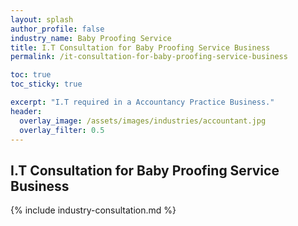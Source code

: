 ```yaml
---
layout: splash 
author_profile: false 
industry_name: Baby Proofing Service
title: I.T Consultation for Baby Proofing Service Business
permalink: /it-consultation-for-baby-proofing-service-business

toc: true
toc_sticky: true

excerpt: "I.T required in a Accountancy Practice Business."
header:
  overlay_image: /assets/images/industries/accountant.jpg
  overlay_filter: 0.5 
---
```


## I.T Consultation for Baby Proofing Service Business

{% include industry-consultation.md %}
